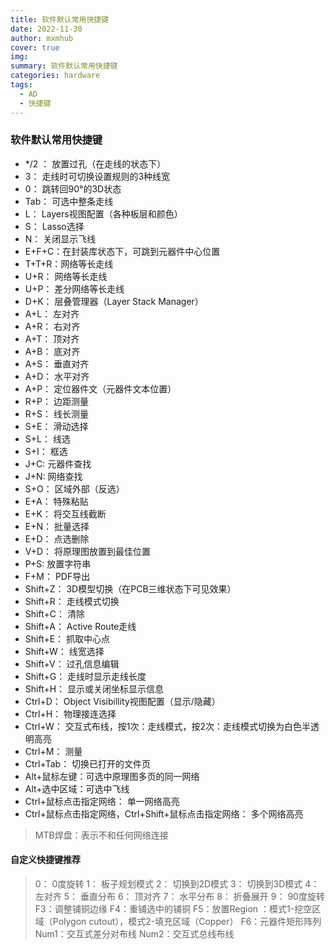 ```yaml
---
title: 软件默认常用快捷键
date: 2022-11-30
author: mxmhub
cover: true
img: 
summary: 软件默认常用快捷键
categories: hardware
tags:
  - AD
  - 快捷键
---
```


### 软件默认常用快捷键

- */2 ：     放置过孔（在走线的状态下）
- 3：         走线时可切换设置规则的3种线宽
- 0：         跳转回90°的3D状态
- Tab：    可选中整条走线
- L：         Layers视图配置（各种板层和颜色）
- S：         Lasso选择
- N：        关闭显示飞线
- E+F+C：在封装库状态下，可跳到元器件中心位置
- T+T+R：网络等长走线
- U+R：    网络等长走线
- U+P：    差分网络等长走线
- D+K：    层叠管理器（Layer Stack Manager）
- A+L：     左对齐
- A+R：     右对齐
- A+T：     顶对齐
- A+B：     底对齐
- A+S：     垂直对齐
- A+D：     水平对齐
- A+P：     定位器件文（元器件文本位置）
- R+P：     边距测量
- R+S：     线长测量
- S+E：     滑动选择
- S+L：     线选
- S+I：      框选
- J+C:        元器件查找
- J+N:        网络查找
- S+O：    区域外部（反选）
- E+A：     特殊粘贴
- E+K：     将交互线截断
- E+N：    批量选择
- E+D：    点选删除
- V+D：    将原理图放置到最佳位置
- P+S:       放置字符串
- F+M：    PDF导出
- Shift+Z：  3D模型切换（在PCB三维状态下可见效果）
- Shift+R：  走线模式切换
- Shift+C：  清除
- Shift+A：  Active Route走线
- Shift+E：  抓取中心点
- Shift+W： 线宽选择
- Shift+V：  过孔信息编辑
- Shift+G： 走线时显示走线长度
- Shift+H： 显示或关闭坐标显示信息
- Ctrl+D：   Object Visibillity视图配置（显示/隐藏）
- Ctrl+H：   物理接连选择
- Ctrl+W：  交互式布线，按1次：走线模式，按2次：走线模式切换为白色半透明高亮
- Ctrl+M：  测量
- Ctrl+Tab：       切换已打开的文件页
- Alt+鼠标左键：可选中原理图多页的同一网络
- Alt+选中区域：可选中飞线
- Ctrl+鼠标点击指定网络： 单一网络高亮
- Ctrl+鼠标点击指定网络，Ctrl+Shift+鼠标点击指定网络： 多个网络高亮

> MTB焊盘：表示不和任何网络连接

#### 自定义快捷键推荐

> 0：  0度旋转
> 1：  板子规划模式
> 2：  切换到2D模式
> 3：  切换到3D模式
> 4：  左对齐
> 5：  垂直分布
> 6：  顶对齐
> 7：  水平分布
> 8：  折叠展开
> 9：  90度旋转
> F3：调整铺铜边缘
> F4：重铺选中的铺铜
> F5：放置Region ：模式1-挖空区域（Polygon cutout），模式2-填充区域（Copper）
> F6：元器件矩形阵列
> Num1：交互式差分对布线  [](/image/AD快捷键合集/1.png)
> Num2：交互式总线布线 [](/image/AD快捷键合集/2.png)
